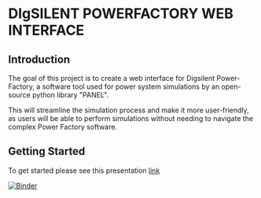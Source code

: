 # DIgSILENT POWERFACTORY WEB INTERFACE

## Introduction

The goal of this project is to create a web interface for Digsilent Power-Factory, a software tool used for power system simulations by an open-source python library "PANEL".

This will streamline the simulation process and make it more user-friendly, as users will be able to perform simulations without needing to navigate the complex Power Factory software.

## Getting Started
To get started please see this presentation [link](https://github.com/shiva-kumar-biru/panel/blob/main/Documents/panel_introduction.pptx)




[![Binder](https://mybinder.org/badge_logo.svg)](https://mybinder.org/v2/gh/shiva-kumar-biru/panel/main)
